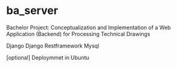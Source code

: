 # ba_server
Bachelor Project:  Conceptualization and Implementation of a Web Application (Backend) for Processing Technical Drawings


Django
Django Restframework
Mysql

[optional]
Deploymmet in Ubuntu
